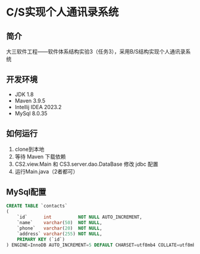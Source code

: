 # C/S实现个人通讯录系统

## 简介

大三软件工程——软件体系结构实验3（任务3），采用B/S结构实现个人通讯录系统

## 开发环境

- JDK 1.8
- Maven 3.9.5
- Intellij IDEA 2023.2
- MySql 8.0.35

## 如何运行

1. clone到本地
2. 等待 Maven 下载依赖
3. CS2.view.Main 和 CS3.server.dao.DataBase 修改 jdbc 配置
4. 运行Main.java（2者都可）

## MySql配置

```sql
CREATE TABLE `contacts`
(
    `id`      int          NOT NULL AUTO_INCREMENT,
    `name`    varchar(50)  NOT NULL,
    `phone`   varchar(20)  NOT NULL,
    `address` varchar(255) NOT NULL,
    PRIMARY KEY (`id`)
) ENGINE=InnoDB AUTO_INCREMENT=5 DEFAULT CHARSET=utf8mb4 COLLATE=utf8mb4_0900_ai_ci;
```
